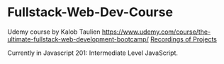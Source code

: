# Fullstack-Web-Dev-Course
Udemy course by Kalob Taulien
https://www.udemy.com/course/the-ultimate-fullstack-web-development-bootcamp/
[Recordings of Projects](https://drive.google.com/drive/folders/1DKF1A0O8xRoKjIhjR4eHi1dDAvv7C6WS?usp=sharing)

Currently in Javascript 201: Intermediate Level JavaScript.
